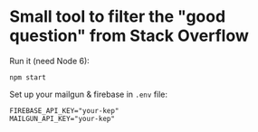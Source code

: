 Small tool to filter the "good question" from Stack Overflow
===

Run it (need Node 6):

    npm start

Set up your mailgun & firebase in `.env` file:

    FIREBASE_API_KEY="your-kep"
    MAILGUN_API_KEY="your-kep"


